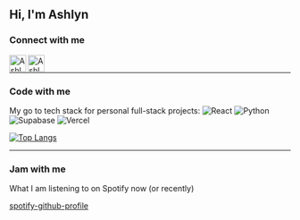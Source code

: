 ## Hi, I'm Ashlyn

### Connect with me

<!-- [<img align="left" alt="Ashlyn | Twitter" width="30px" src="https://img.icons8.com/color/48/000000/twitter--v1.png" />][twitter] -->
[<img align="left" alt="Ashlyn | LinkedIn" width="30px" src="https://img.icons8.com/color/48/000000/linkedin.png" />][linkedin]

[<img align="left" alt="Ashlyn | Email" width="30px" src="https://img.icons8.com/emoji/48/000000/envelope-.png"/>][email]
<br />

---

### Code with me

My go to tech stack for personal full-stack projects: 
![React](https://img.shields.io/badge/react-%2320232a.svg?style=for-the-badge&logo=react&logoColor=%2361DAFB) ![Python](https://img.shields.io/badge/python-3670A0?style=for-the-badge&logo=python&logoColor=ffdd54) ![Supabase](https://img.shields.io/badge/Supabase-3ECF8E?style=for-the-badge&logo=supabase&logoColor=white) 	![Vercel](https://img.shields.io/badge/vercel-%23000000.svg?style=for-the-badge&logo=vercel&logoColor=white)
  
[![Top Langs](https://github-readme-stats.vercel.app/api/top-langs/?username=apchapcomputing&layout=compact)](https://github.com/anuraghazra/github-readme-stats)


---

<!-- ## Think with me
My latest posts on my website. -->
<!-- BLOG-POST-LIST:START -->
<!-- - [Atlas Shrugged Impressions](https://YOURAPPNAME.herokuapp.com/atlas-shrugged/)
- [When learning is not constructive: programming as a creative endeavor](https://YOURAPPNAME.herokuapp.com/when-learning-is-not-constructive/)
- [Science fiction is a serious expression of American spirituality](https://YOURAPPNAME.herokuapp.com/science-fiction-is-a-serious-expression-of-american-spirituality/)
- [X-as-a-Service: 3 Classifications of Cloud Services](https://YOURAPPNAME.herokuapp.com/x-as-a-service-3-classifications-of-cloud-services/)
- [The 3 best types of projects to learn to think like an engineer](https://YOURAPPNAME.herokuapp.com/the-3-best-types-of-projects-to-learn-to-think-like-an-engineer/) -->
<!-- BLOG-POST-LIST:END -->

<!-- Workflow from https://github.com/gautamkrishnar/blog-post-workflow -->

### Jam with me

What I am listening to on Spotify now (or recently)

[spotify-github-profile](https://spotify-github-profile.kittinanx.com/api/view?uid=ashhithh&cover_image=true&theme=spotify-embed&show_offline=false&background_color=121212&interchange=false&bar_color=53b14f&bar_color_cover=false&mode=light)


[website]: https://ashlynchapman.com
<!-- [twitter]: https://twitter.com/achapcomputing -->
[linkedin]: https://linkedin.com/in/apchapman
[email]: mailto:%20apchap@outlook.com
[archive]: https://github.com/achap-archive
